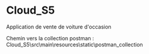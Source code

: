 # Cloud_S5
 Application de vente de voiture d'occasion

Chemin vers la collection postman :
Cloud_S5\src\main\resources\static\postman_collection
